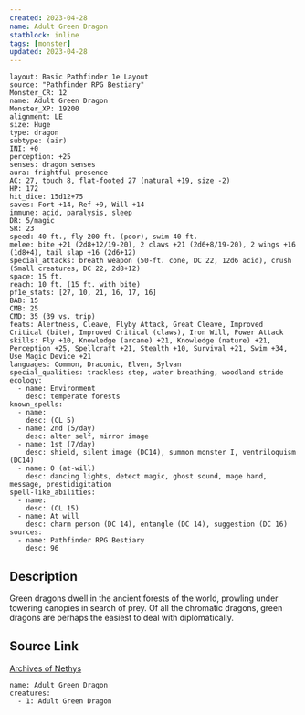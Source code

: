 ```yaml
---
created: 2023-04-28
name: Adult Green Dragon
statblock: inline
tags: [monster]
updated: 2023-04-28
---
```

```statblock
layout: Basic Pathfinder 1e Layout
source: "Pathfinder RPG Bestiary"
Monster_CR: 12
name: Adult Green Dragon
Monster_XP: 19200
alignment: LE
size: Huge
type: dragon
subtype: (air)
INI: +0
perception: +25
senses: dragon senses
aura: frightful presence
AC: 27, touch 8, flat-footed 27 (natural +19, size -2)
HP: 172
hit_dice: 15d12+75
saves: Fort +14, Ref +9, Will +14
immune: acid, paralysis, sleep
DR: 5/magic
SR: 23
speed: 40 ft., fly 200 ft. (poor), swim 40 ft.
melee: bite +21 (2d8+12/19-20), 2 claws +21 (2d6+8/19-20), 2 wings +16 (1d8+4), tail slap +16 (2d6+12)
special_attacks: breath weapon (50-ft. cone, DC 22, 12d6 acid), crush (Small creatures, DC 22, 2d8+12)
space: 15 ft.
reach: 10 ft. (15 ft. with bite)
pf1e_stats: [27, 10, 21, 16, 17, 16]
BAB: 15
CMB: 25
CMD: 35 (39 vs. trip)
feats: Alertness, Cleave, Flyby Attack, Great Cleave, Improved Critical (bite), Improved Critical (claws), Iron Will, Power Attack
skills: Fly +10, Knowledge (arcane) +21, Knowledge (nature) +21, Perception +25, Spellcraft +21, Stealth +10, Survival +21, Swim +34, Use Magic Device +21
languages: Common, Draconic, Elven, Sylvan
special_qualities: trackless step, water breathing, woodland stride
ecology:
  - name: Environment
    desc: temperate forests
known_spells:
  - name:
    desc: (CL 5)
  - name: 2nd (5/day)
    desc: alter self, mirror image
  - name: 1st (7/day)
    desc: shield, silent image (DC14), summon monster I, ventriloquism (DC14)
  - name: 0 (at-will)
    desc: dancing lights, detect magic, ghost sound, mage hand, message, prestidigitation
spell-like_abilities:
  - name:
    desc: (CL 15)
  - name: At will
    desc: charm person (DC 14), entangle (DC 14), suggestion (DC 16)
sources:
  - name: Pathfinder RPG Bestiary
    desc: 96
```
## Description
Green dragons dwell in the ancient forests of the world, prowling under towering canopies in search of prey. Of all the chromatic dragons, green dragons are perhaps the easiest to deal with diplomatically.
## Source Link
[Archives of Nethys](https://aonprd.com/MonsterDisplay.aspx?ItemName=Adult%20Green%20Dragon)
```encounter-table
name: Adult Green Dragon
creatures:
  - 1: Adult Green Dragon
```
